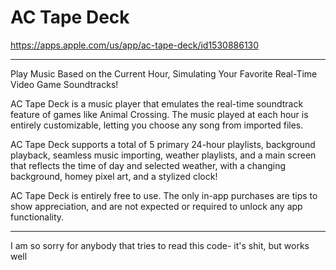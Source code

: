 # AC Tape Deck

https://apps.apple.com/us/app/ac-tape-deck/id1530886130

***

Play Music Based on the Current Hour, Simulating Your Favorite Real-Time Video Game Soundtracks!

AC Tape Deck is a music player that emulates the real-time soundtrack feature of games like Animal Crossing. The music played at each hour is entirely customizable, letting you choose any song from imported files.

AC Tape Deck supports a total of 5 primary 24-hour playlists, background playback, seamless music importing, weather playlists, and a main screen that reflects the time of day and selected weather, with a changing background, homey pixel art, and a stylized clock!

AC Tape Deck is entirely free to use. The only in-app purchases are tips to show appreciation, and are not expected or required to unlock any app functionality.

***

I am so sorry for anybody that tries to read this code- it's shit, but works well

